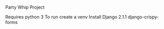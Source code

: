 Party Whip Project

Requires python 3
To run create a venv
Install
Django 2.1.1
django-crispy-forms
